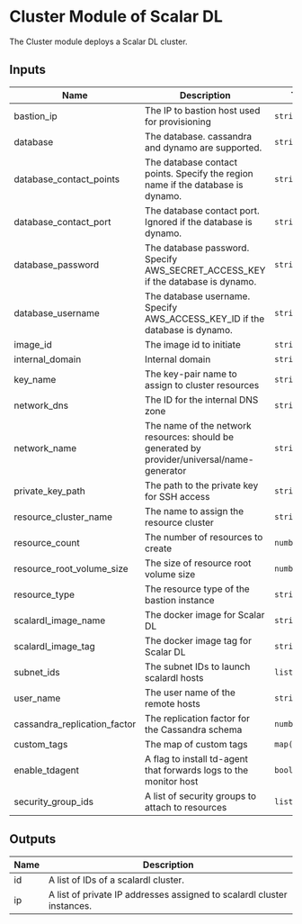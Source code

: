 # Cluster Module of Scalar DL
The Cluster module deploys a Scalar DL cluster.

<!-- BEGINNING OF PRE-COMMIT-TERRAFORM DOCS HOOK -->
## Inputs

| Name | Description | Type | Default | Required |
|------|-------------|------|---------|:--------:|
| bastion_ip | The IP to bastion host used for provisioning | `string` | n/a | yes |
| database | The database. cassandra and dynamo are supported. | `string` | n/a | yes |
| database_contact_points | The database contact points. Specify the region name if the database is dynamo. | `string` | n/a | yes |
| database_contact_port | The database contact port. Ignored if the database is dynamo. | `string` | n/a | yes |
| database_password | The database password. Specify AWS_SECRET_ACCESS_KEY if the database is dynamo. | `string` | n/a | yes |
| database_username | The database username. Specify AWS_ACCESS_KEY_ID if the database is dynamo. | `string` | n/a | yes |
| image_id | The image id to initiate | `string` | n/a | yes |
| internal_domain | Internal domain | `string` | n/a | yes |
| key_name | The key-pair name to assign to cluster resources | `string` | n/a | yes |
| network_dns | The ID for the internal DNS zone | `string` | n/a | yes |
| network_name | The name of the network resources: should be generated by provider/universal/name-generator | `string` | n/a | yes |
| private_key_path | The path to the private key for SSH access | `string` | n/a | yes |
| resource_cluster_name | The name to assign the resource cluster | `string` | n/a | yes |
| resource_count | The number of resources to create | `number` | n/a | yes |
| resource_root_volume_size | The size of resource root volume size | `number` | n/a | yes |
| resource_type | The resource type of the bastion instance | `string` | n/a | yes |
| scalardl_image_name | The docker image for Scalar DL | `string` | n/a | yes |
| scalardl_image_tag | The docker image tag for Scalar DL | `string` | n/a | yes |
| subnet_ids | The subnet IDs to launch scalardl hosts | `list(string)` | n/a | yes |
| user_name | The user name of the remote hosts | `string` | n/a | yes |
| cassandra_replication_factor | The replication factor for the Cassandra schema | `number` | `3` | no |
| custom_tags | The map of custom tags | `map(string)` | `{}` | no |
| enable_tdagent | A flag to install td-agent that forwards logs to the monitor host | `bool` | `true` | no |
| security_group_ids | A list of security groups to attach to resources | `list(string)` | `[]` | no |

## Outputs

| Name | Description |
|------|-------------|
| id | A list of IDs of a scalardl cluster. |
| ip | A list of private IP addresses assigned to scalardl cluster instances. |

<!-- END OF PRE-COMMIT-TERRAFORM DOCS HOOK -->
